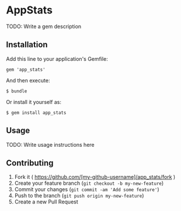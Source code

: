 # AppStats

TODO: Write a gem description

## Installation

Add this line to your application's Gemfile:

    gem 'app_stats'

And then execute:

    $ bundle

Or install it yourself as:

    $ gem install app_stats

## Usage

TODO: Write usage instructions here

## Contributing

1. Fork it ( https://github.com/[my-github-username]/app_stats/fork )
2. Create your feature branch (`git checkout -b my-new-feature`)
3. Commit your changes (`git commit -am 'Add some feature'`)
4. Push to the branch (`git push origin my-new-feature`)
5. Create a new Pull Request
